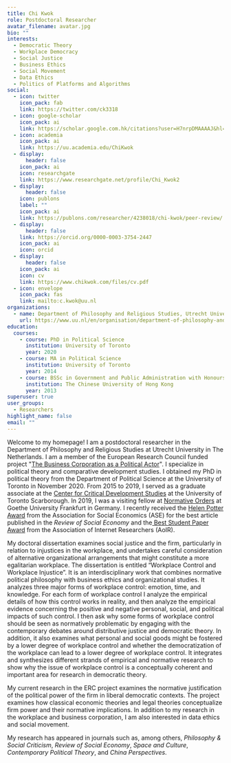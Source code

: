 ```yaml
---
title: Chi Kwok
role: Postdoctoral Researcher
avatar_filename: avatar.jpg
bio: ""
interests:
  - Democratic Theory
  - Workplace Democracy
  - Social Justice
  - Business Ethics
  - Social Movement
  - Data Ethics
  - Politics of Platforms and Algorithms
social:
  - icon: twitter
    icon_pack: fab
    link: https://twitter.com/ck3318
  - icon: google-scholar
    icon_pack: ai
    link: https://scholar.google.com.hk/citations?user=H7nrpDMAAAAJ&hl=en
  - icon: academia
    icon_pack: ai
    link: https://uu.academia.edu/ChiKwok
  - display:
      header: false
    icon_pack: ai
    icon: researchgate
    link: https://www.researchgate.net/profile/Chi_Kwok2
  - display:
      header: false
    icon: publons
    label: ""
    icon_pack: ai
    link: https://publons.com/researcher/4238018/chi-kwok/peer-review/
  - display:
      header: false
    link: https://orcid.org/0000-0003-3754-2447
    icon_pack: ai
    icon: orcid
  - display:
      header: false
    icon_pack: ai
    icon: cv
    link: https://www.chikwok.com/files/cv.pdf
  - icon: envelope
    icon_pack: fas
    link: mailto:c.kwok@uu.nl
organizations:
  - name: Department of Philosophy and Religious Studies, Utrecht University
    url: https://www.uu.nl/en/organisation/department-of-philosophy-and-religious-studies
education:
  courses:
    - course: PhD in Political Science
      institution: University of Toronto
      year: 2020
    - course: MA in Political Science
      institution: University of Toronto
      year: 2014
    - course: BSSc in Government and Public Administration with Honours (First Class)
      institution: The Chinese University of Hong Kong
      year: 2013
superuser: true
user_groups:
  - Researchers
highlight_name: false
email: ""
---
```

Welcome to my homepage! I am a postdoctoral researcher in the Department of Philosophy and Religious Studies at Utrecht University in The Netherlands. I am a member of the European Research Council funded project "[The Business Corporation as a Political Actor](https://businesscorporation.sites.uu.nl/)". I specialize in political theory and comparative development studies. I obtained my PhD in political theory from the Department of Political Science at the University of Toronto in November 2020. From 2015 to 2019, I served as a graduate associate at the [Center for Critical Development Studies](https://www.utsc.utoronto.ca/ccds/) at the University of Toronto Scarborough. In 2019, I was a visiting fellow at [Normative Orders](https://www.normativeorders.net/en/) at Goethe University Frankfurt in Germany. I recently received the [Helen Potter Award](https://socialeconomics.org/awards-grants/hellen-potter-award/) from the Association for Social Economics (ASE) for the best article published in the *Review of Social Economy* and the[ Best Student Paper Award](https://aoir.org/awards/student-paper/) from the Association of Internet Researchers (AoIR).

My doctoral dissertation examines social justice and the firm, particularly in relation to injustices in the workplace, and undertakes careful consideration of alternative organizational arrangements that might constitute a more egalitarian workplace. The dissertation is entitled “Workplace Control and Workplace Injustice”. It is an interdisciplinary work that combines normative political philosophy with business ethics and organizational studies. It analyzes three major forms of workplace control: emotion, time, and knowledge. For each form of workplace control I analyze the empirical details of how this control works in reality, and then analyze the empirical evidence concerning the positive and negative personal, social, and political impacts of such control. I then ask why some forms of workplace control should be seen as normatively problematic by engaging with the contemporary debates around distributive justice and democratic theory. In addition, it also examines what personal and social goods might be fostered by a lower degree of workplace control and whether the democratization of the workplace can lead to a lower degree of workplace control. It integrates and synthesizes different strands of empirical and normative research to show why the issue of workplace control is a conceptually coherent and important area for research in democratic theory.

My current research in the ERC project examines the normative justification of the political power of the firm in liberal democratic contexts. The project examines how classical economic theories and legal theories conceptualize firm power and their normative implications. In addition to my research in the workplace and business corporation, I am also interested in data ethics and social movement. 

My research has appeared in journals such as, among others, *Philosophy & Social Criticism*, *Review of Social Economy*, *Space and Culture*, *Contemporary Political Theory*, and *China Perspectives*.